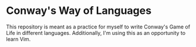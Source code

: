 # Conway's Way of Languages

This repository is meant as a practice for myself to write Conway's Game of Life in different languages. Additionally, I'm using this as an opportunity to learn Vim.
